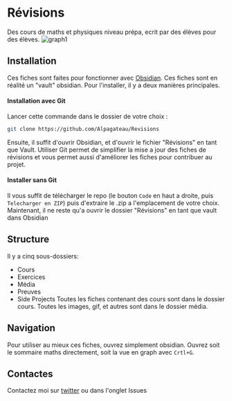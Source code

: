 # Révisions
Des cours de maths et physiques niveau prépa, ecrit par des élèves pour des élèves. 
![graph1](https://github.com/user-attachments/assets/d4dedd96-888f-4a36-a38a-b9051f2c1c6d)

## Installation
Ces fiches sont faites pour fonctionner avec [Obsidian](https://obsidian.md). Ces fiches sont en réalité un "vault" obsidian. Pour l'installer, il y a deux manières principales. 
#### Installation avec Git
Lancer cette commande dans le dossier de votre choix :
```bash
git clone https://github.com/Alpagateau/Revisions
```
Ensuite, il suffit d'ouvrir Obsidian, et d'ouvrir le fichier "Révisions" en tant que Vault.
Utiliser Git permet de simplifier la mise a jour des fiches de révisions et vous permet aussi d'améliorer les fiches pour contribuer au projet. 

#### Installer sans Git
Il vous suffit de télécharger le repo (le bouton `Code` en haut a droite, puis `Telecharger en ZIP`) puis d'extraire le .zip a l'emplacement de votre choix.
Maintenant, il ne reste qu'a ouvrir le dossier "Révisions" en tant que vault dans Obsidian

## Structure
Il y a cinq sous-dossiers:
- Cours
- Exercices
- Média
- Preuves
- Side Projects
Toutes les fiches contenant des cours sont dans le dossier cours. Toutes les images, gif, et autres sont dans le dossier média. 

## Navigation
Pour utiliser au mieux ces fiches, ouvrez simplement obsidian. Ouvrez soit le sommaire maths directement, soit la vue en graph avec `Crtl+G`. 

## Contactes
Contactez moi sur [twitter](https://x.com/alpagames3) ou dans l'onglet Issues
